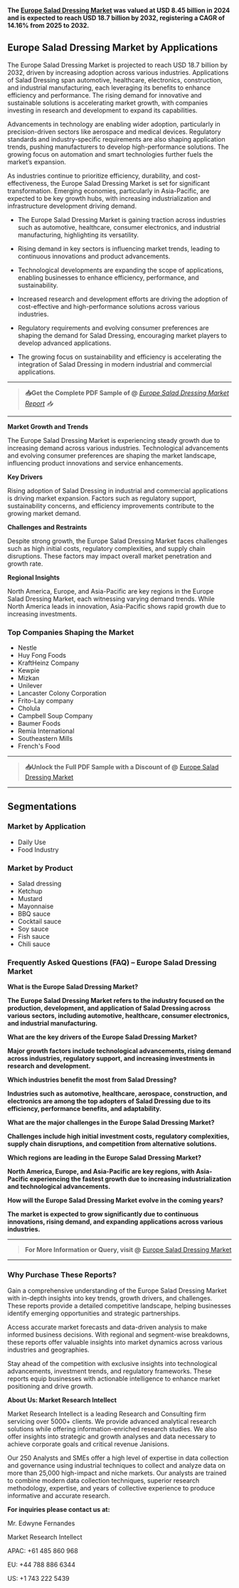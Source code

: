 <p><strong>The <a href="https://www.marketresearchintellect.com/download-sample/?rid=305495&amp;utm_source=Pulse-April-Europe&amp;utm_medium=852">Europe Salad Dressing Market</a> was valued at USD 8.45 billion in 2024 and is expected to reach USD 18.7 billion by 2032, registering a CAGR of 14.16% from 2025 to 2032.</strong></p><h2>Europe Salad Dressing Market by Applications&nbsp;</h2><p><p>The Europe Salad Dressing Market is projected to reach USD 18.7 billion by 2032, driven by increasing adoption across various industries. Applications of Salad Dressing span automotive, healthcare, electronics, construction, and industrial manufacturing, each leveraging its benefits to enhance efficiency and performance. The rising demand for innovative and sustainable solutions is accelerating market growth, with companies investing in research and development to expand its capabilities.</p><p>Advancements in technology are enabling wider adoption, particularly in precision-driven sectors like aerospace and medical devices. Regulatory standards and industry-specific requirements are also shaping application trends, pushing manufacturers to develop high-performance solutions. The growing focus on automation and smart technologies further fuels the market&rsquo;s expansion.</p><p>As industries continue to prioritize efficiency, durability, and cost-effectiveness, the Europe Salad Dressing Market is set for significant transformation. Emerging economies, particularly in Asia-Pacific, are expected to be key growth hubs, with increasing industrialization and infrastructure development driving demand.</p></p><ul><li><p>The Europe Salad Dressing Market is gaining traction across industries such as automotive, healthcare, consumer electronics, and industrial manufacturing, highlighting its versatility.</p></li><li><p>Rising demand in key sectors is influencing market trends, leading to continuous innovations and product advancements.</p></li><li><p>Technological developments are expanding the scope of applications, enabling businesses to enhance efficiency, performance, and sustainability.</p></li><li><p>Increased research and development efforts are driving the adoption of cost-effective and high-performance solutions across various industries.</p></li><li><p>Regulatory requirements and evolving consumer preferences are shaping the demand for Salad Dressing, encouraging market players to develop advanced applications.</p></li><li><p>The growing focus on sustainability and efficiency is accelerating the integration of Salad Dressing in modern industrial and commercial applications.</p></li></ul><hr /><blockquote><p><strong><span class="font-[700]">📥Get the Complete PDF Sample of @ </span></strong><em><span class="font-[700]"><a href="https://www.marketresearchintellect.com/download-sample/?rid=305495&amp;utm_source=Pulse-April-Europe&amp;utm_medium=852" target="_blank" data-tracking-control-name="article-ssr-frontend-pulse_little-text-block" data-tracking-will-navigate="" data-test-link="">Europe Salad Dressing Market Report</a>&nbsp;📥</span></em></p></blockquote><hr /><p class="" data-start="77" data-end="360"><strong data-start="77" data-end="105">Market Growth and Trends</strong></p><p class="" data-start="77" data-end="360">The Europe Salad Dressing Market is experiencing steady growth due to increasing demand across various industries. Technological advancements and evolving consumer preferences are shaping the market landscape, influencing product innovations and service enhancements.</p><p class="" data-start="362" data-end="606"><strong data-start="362" data-end="377">Key Drivers</strong></p><p class="" data-start="362" data-end="606">Rising adoption of Salad Dressing in industrial and commercial applications is driving market expansion. Factors such as regulatory support, sustainability concerns, and efficiency improvements contribute to the growing market demand.</p><p class="" data-start="608" data-end="849"><strong data-start="608" data-end="637">Challenges and Restraints</strong></p><p class="" data-start="608" data-end="849">Despite strong growth, the Europe Salad Dressing Market faces challenges such as high initial costs, regulatory complexities, and supply chain disruptions. These factors may impact overall market penetration and growth rate.</p><p class="" data-start="851" data-end="1095"><strong data-start="851" data-end="872">Regional Insights</strong></p><p class="" data-start="851" data-end="1095">North America, Europe, and Asia-Pacific are key regions in the Europe Salad Dressing Market, each witnessing varying demand trends. While North America leads in innovation, Asia-Pacific shows rapid growth due to increasing investments.</p><p><h3>Top Companies Shaping the  Market </h3><ul><li>Nestle</li><li>Huy Fong Foods</li><li>KraftHeinz Company</li><li>Kewpie</li><li>Mizkan</li><li>Unilever</li><li>Lancaster Colony Corporation</li><li>Frito-Lay company</li><li>Cholula</li><li>Campbell Soup Company</li><li>Baumer Foods</li><li>Remia International</li><li>Southeastern Mills</li><li>French's Food</li></ul></p><hr /><blockquote><p><strong>📥Unlock the Full PDF Sample with a Discount of @</strong> <a href="https://www.marketresearchintellect.com/ask-for-discount/?rid=305495&amp;utm_source=Pulse-April-Europe&amp;utm_medium=852">Europe Salad Dressing Market</a></p></blockquote><hr /><p><h2>Segmentations</h2><h3> Market by Application</h3><ul><li>Daily Use</li><li>Food Industry</li></ul><h3> Market by Product</h3><ul><li>Salad dressing</li><li>Ketchup</li><li>Mustard</li><li>Mayonnaise</li><li>BBQ sauce</li><li>Cocktail sauce</li><li>Soy sauce</li><li>Fish sauce</li><li>Chili sauce</li></ul></p><h3><strong>Frequently Asked Questions (FAQ) &ndash; Europe Salad Dressing Market</strong></h3><p><strong>What is the Europe Salad Dressing Market?</strong></p><p><strong>The Europe Salad Dressing Market refers to the industry focused on the production, development, and application of Salad Dressing across various sectors, including automotive, healthcare, consumer electronics, and industrial manufacturing.</strong></p><p><strong>What are the key drivers of the Europe Salad Dressing Market?</strong></p><p><strong>Major growth factors include technological advancements, rising demand across industries, regulatory support, and increasing investments in research and development.</strong></p><p><strong>Which industries benefit the most from Salad Dressing?</strong></p><p><strong>Industries such as automotive, healthcare, aerospace, construction, and electronics are among the top adopters of Salad Dressing due to its efficiency, performance benefits, and adaptability.</strong></p><p><strong>What are the major challenges in the Europe Salad Dressing Market?</strong></p><p><strong>Challenges include high initial investment costs, regulatory complexities, supply chain disruptions, and competition from alternative solutions.</strong></p><p><strong>Which regions are leading in the Europe Salad Dressing Market?</strong></p><p><strong>North America, Europe, and Asia-Pacific are key regions, with Asia-Pacific experiencing the fastest growth due to increasing industrialization and technological advancements.</strong></p><p><strong>How will the Europe Salad Dressing Market evolve in the coming years?</strong></p><p><strong>The market is expected to grow significantly due to continuous innovations, rising demand, and expanding applications across various industries.</strong></p><hr /><blockquote><p><span class="font-[700]"><strong>For More Information or Query, visit&nbsp;@</strong>&nbsp;</span><span class="font-[700]"><a href="https://www.marketresearchintellect.com/product/global-salad-dressing-market/?utm_source=Linkedin&utm_medium=852" target="_blank" data-tracking-control-name="article-ssr-frontend-pulse_little-text-block" data-tracking-will-navigate="" data-test-link="">Europe Salad Dressing Market</a></span></p></blockquote><hr /><h3><strong data-start="0" data-end="31">Why Purchase These Reports?</strong></h3><p class="" data-start="35" data-end="297">Gain a comprehensive understanding of the Europe Salad Dressing Market with in-depth insights into key trends, growth drivers, and challenges. These reports provide a detailed competitive landscape, helping businesses identify emerging opportunities and strategic partnerships.</p><p class="" data-start="299" data-end="540">Access accurate market forecasts and data-driven analysis to make informed business decisions. With regional and segment-wise breakdowns, these reports offer valuable insights into market dynamics across various industries and geographies.</p><p class="" data-start="542" data-end="784">Stay ahead of the competition with exclusive insights into technological advancements, investment trends, and regulatory frameworks. These reports equip businesses with actionable intelligence to enhance market positioning and drive growth.</p><p><strong><span class="font-[700]">About Us: Market Research Intellect</span></strong></p><p><span class="">Market Research Intellect is a leading Research and Consulting firm servicing over 5000+ clients. We provide advanced analytical research solutions while offering information-enriched research studies.&nbsp;</span>We also offer insights into strategic and growth analyses and data necessary to achieve corporate goals and critical revenue Janisions.</p><p><span class="">Our 250 Analysts and SMEs offer a high level of expertise in data collection and governance using industrial techniques to collect and analyze data on more than 25,000 high-impact and niche markets. Our analysts are trained to combine modern data collection techniques, superior research methodology, expertise, and years of collective experience to produce informative and accurate research.</span></p><p><strong>For inquiries please contact us at:</strong></p><p>Mr. Edwyne Fernandes</p><p>Market Research Intellect</p><p>APAC: +61 485 860 968</p><p>EU: +44 788 886 6344</p><p>US: +1 743 222 5439</p>